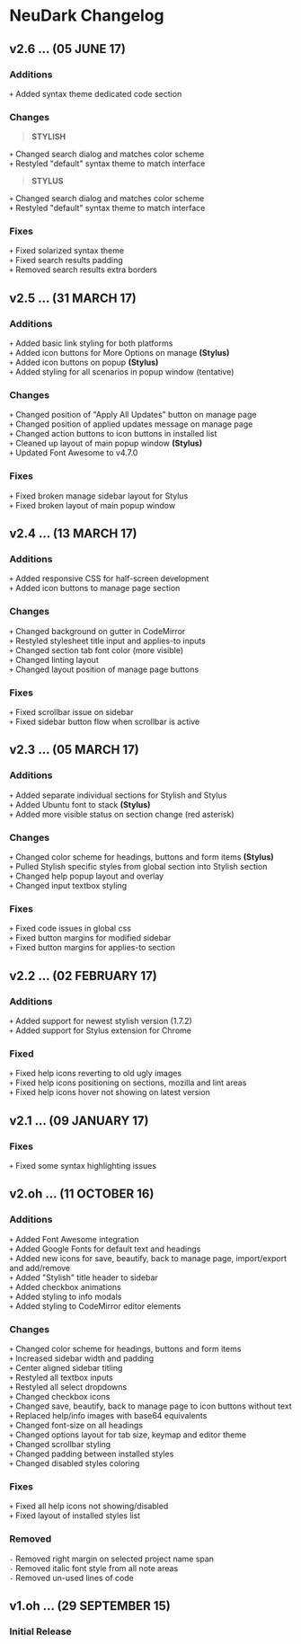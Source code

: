 # NeuDark Changelog

## v2.6 ... (05 JUNE 17)

### Additions
`+` Added syntax theme dedicated code section     

### Changes
> **STYLISH**  

`+` Changed search dialog and matches color scheme  
`+` Restyled "default" syntax theme to match interface  

> **STYLUS**  

`+` Changed search dialog and matches color scheme  
`+` Restyled "default" syntax theme to match interface  

### Fixes
`+` Fixed solarized syntax theme  
`+` Fixed search results padding    
`+` Removed search results extra borders    

## v2.5 ... (31 MARCH 17)

### Additions
`+` Added basic link styling for both platforms  
`+` Added icon buttons for More Options on manage **(Stylus)**   
`+` Added icon buttons on popup **(Stylus)**   
`+` Added styling for all scenarios in popup window (tentative)   

### Changes
`+` Changed position of "Apply All Updates" button on manage page   
`+` Changed position of applied updates message on manage page   
`+` Changed action buttons to icon buttons in installed list   
`+` Cleaned up layout of main popup window **(Stylus)**     
`+` Updated Font Awesome to v4.7.0     

### Fixes
`+` Fixed broken manage sidebar layout for Stylus  
`+` Fixed broken layout of main popup window  

## v2.4 ... (13 MARCH 17)

### Additions
`+` Added responsive CSS for half-screen development  
`+` Added icon buttons to manage page section  

### Changes
`+` Changed background on gutter in CodeMirror   
`+` Restyled stylesheet title input and applies-to inputs  
`+` Changed section tab font color (more visible)  
`+` Changed linting layout  
`+` Changed layout position of manage page buttons  

### Fixes
`+` Fixed scrollbar issue on sidebar  
`+` Fixed sidebar button flow when scrollbar is active  

## v2.3 ... (05 MARCH 17)

### Additions
`+` Added separate individual sections for Stylish and Stylus  
`+` Added Ubuntu font to stack **(Stylus)**  
`+` Added more visible status on section change (red asterisk)  

### Changes
`+` Changed color scheme for headings, buttons and form items **(Stylus)**  
`+` Pulled Stylish specific styles from global section into Stylish section  
`+` Changed help popup layout and overlay  
`+` Changed input textbox styling  

### Fixes
`+` Fixed code issues in global css  
`+` Fixed button margins for modified sidebar  
`+` Fixed button margins for applies-to section   

## v2.2 ... (02 FEBRUARY 17)

### Additions
`+` Added support for newest stylish version (1.7.2)  
`+` Added support for Stylus extension for Chrome  

### Fixed
`+` Fixed help icons reverting to old ugly images  
`+` Fixed help icons positioning on sections, mozilla and lint areas  
`+` Fixed help icons hover not showing on latest version  

## v2.1 ... (09 JANUARY 17)

### Fixes
`+` Fixed some syntax highlighting issues  

## v2.oh ... (11 OCTOBER 16)

### Additions
`+` Added Font Awesome integration  
`+` Added Google Fonts for default text and headings  
`+` Added new icons for save, beautify, back to manage page, import/export and add/remove  
`+` Added "Stylish" title header to sidebar  
`+` Added checkbox animations  
`+` Added styling to info modals  
`+` Added styling to CodeMirror editor elements  

### Changes
`+` Changed color scheme for headings, buttons and form items  
`+` Increased sidebar width and padding  
`+` Center aligned sidebar titling  
`+` Restyled all textbox inputs  
`+` Restyled all select dropdowns  
`+` Changed checkbox icons  
`+` Changed save, beautify, back to manage page to icon buttons without text  
`+` Replaced help/info images with base64 equivalents  
`+` Changed font-size on all headings  
`+` Changed options layout for tab size, keymap and editor theme  
`+` Changed scrollbar styling  
`+` Changed padding between installed styles  
`+` Changed disabled styles coloring  

### Fixes
`+` Fixed all help icons not showing/disabled  
`+` Fixed layout of installed styles list  

### Removed
`-` Removed right margin on selected project name span  
`-` Removed italic font style from all note areas  
`-` Removed un-used lines of code  

## v1.oh ... (29 SEPTEMBER 15)

### Initial Release
